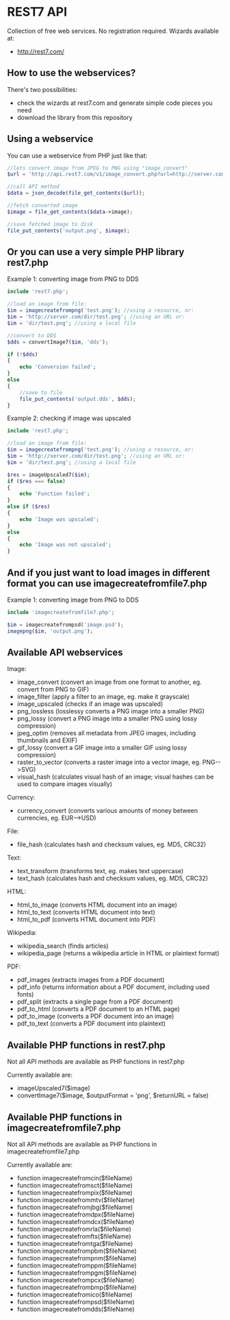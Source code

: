 REST7 API
=========
Collection of free web services. No registration required. Wizards available at:

 - http://rest7.com/

How to use the webservices?
------------
There's two possibilities:
- check the wizards at rest7.com and generate simple code pieces you need
- download the library from this repository

Using a webservice
-----------------

You can use a webservice from PHP just like that:
```php
//lets convert image from JPEG to PNG using "image_convert"
$url = 'http://api.rest7.com/v1/image_convert.php?url=http://server.com/image.jpg';

//call API method
$data = json_decode(file_get_contents($url));

//fetch converted image
$image = file_get_contents($data->image);

//save fetched image to disk
file_put_contents('output.png', $image); 
```
Or you can use a very simple PHP library rest7.php
-----------------
Example 1: converting image from PNG to DDS
```php
include 'rest7.php';

//load an image from file:
$im = imagecreatefrompng('test.png'); //using a resource, or:
$im = 'http://server.com/dir/test.png'; //using an URL or:
$im = 'dir/test.png'; //using a local file

//convert to DDS
$dds = convertImage7($im, 'dds');

if (!$dds)
{
	echo 'Conversion failed';
}
else
{
	//save to file
	file_put_contents('output.dds', $dds);
}
```
Example 2: checking if image was upscaled
```php
include 'rest7.php';

//load an image from file:
$im = imagecreatefrompng('test.png'); //using a resource, or:
$im = 'http://server.com/dir/test.png'; //using an URL or:
$im = 'dir/test.png'; //using a local file

$res = imageUpscaled7($im);
if ($res === false)
{
	echo 'Function failed';
}
else if ($res)
{
	echo 'Image was upscaled';
}
else
{
	echo 'Image was not upscaled';
}
```

And if you just want to load images in different format you can use imagecreatefromfile7.php
-----------------
Example 1: converting image from PNG to DDS
```php
include 'imagecreatefromfile7.php';

$im = imagecreatefrompsd('image.psd');
imagepng($im, 'output.png');
```

Available API webservices
-----------------
Image:
- image_convert (convert an image from one format to another, eg. convert from PNG to GIF)
- image_filter (apply a filter to an image, eg. make it grayscale)
- image_upscaled (checks if an image was upscaled)
- png_lossless (losslessy converts a PNG image into a smaller PNG)
- png_lossy (convert a PNG image into a smaller PNG using lossy compression)
- jpeg_optim (removes all metadata from JPEG images, including thumbnails and EXIF)
- gif_lossy  (convert a GIF image into a smaller GIF using lossy compression)
- raster_to_vector (converts a raster image into a vector image, eg. PNG-->SVG)
- visual_hash (calculates visual hash of an image; visual hashes can be used to compare images visually)

Currency:
- currency_convert (converts various amounts of money between currencies, eg. EUR-->USD)

File:
- file_hash (calculates hash and checksum values, eg. MD5, CRC32)

Text:
- text_transform (transforms text, eg. makes text uppercase)
- text_hash  (calculates hash and checksum values, eg. MD5, CRC32)

HTML:
- html_to_image (converts HTML document into an image)
- html_to_text (converts HTML document into text)
- html_to_pdf  (converts HTML document into PDF)

Wikipedia:
- wikipedia_search (finds articles)
- wikipedia_page (returns a wikipedia article in HTML or plaintext format)

PDF:
- pdf_images (extracts images from a PDF document)
- pdf_info (returns information about a PDF document, including used fonts)
- pdf_split (extracts a single page from a PDF document)
- pdf_to_html (converts a PDF document to an HTML page)
- pdf_to_image (converts a PDF document into an image)
- pdf_to_text (converts a PDF document into plaintext)

Available PHP functions in rest7.php
-----------------
Not all API methods are available as PHP functions in rest7.php

Currently available are:
- imageUpscaled7($image)
- convertImage7($image, $outputFormat = 'png', $returnURL = false)

Available PHP functions in imagecreatefromfile7.php
-----------------
Not all API methods are available as PHP functions in imagecreatefromfile7.php

Currently available are:
- function imagecreatefromcin($fileName)
- function imagecreatefromsct($fileName)
- function imagecreatefrompix($fileName)
- function imagecreatefrommtv($fileName)
- function imagecreatefromjbg($fileName)
- function imagecreatefromdpx($fileName)
- function imagecreatefromdcx($fileName)
- function imagecreatefromrla($fileName)
- function imagecreatefromfts($fileName)
- function imagecreatefromtga($fileName)
- function imagecreatefrompbm($fileName)
- function imagecreatefrompnm($fileName)
- function imagecreatefromppm($fileName)
- function imagecreatefrompgm($fileName)
- function imagecreatefrompcx($fileName)
- function imagecreatefrombmp($fileName)
- function imagecreatefromico($fileName)
- function imagecreatefrompsd($fileName)
- function imagecreatefromdds($fileName)




